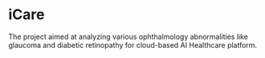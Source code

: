 # iCare
The project aimed at analyzing various ophthalmology abnormalities like glaucoma and diabetic retinopathy for cloud-based AI Healthcare platform.
